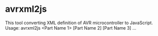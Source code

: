 avrxml2js
=========

This tool converting XML definition of AVR microcontroller to JavaScript.
Usage: avrxml2js <Path> <Part Name 1> [Part Name 2] [Part Name 3] ...
